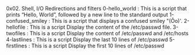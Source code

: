 0x02. Shell, I/O Redirections and filters
0-hello_world : This is a script that prints “Hello, World”, followed by a new line to the standard output
1-confused_smiley : This is a script  that displays a confused smiley "(Ôo)'.
2-hellofile : This is a script Display the content of the /etc/passwd file.
3-twofiles : This is a script Display the content of /etc/passwd and /etc/hosts
4-lastlines : This is a script Display the last 10 lines of /etc/passwd
5-firstlines : This is a script Display the first 10 lines of /etc/passwd
